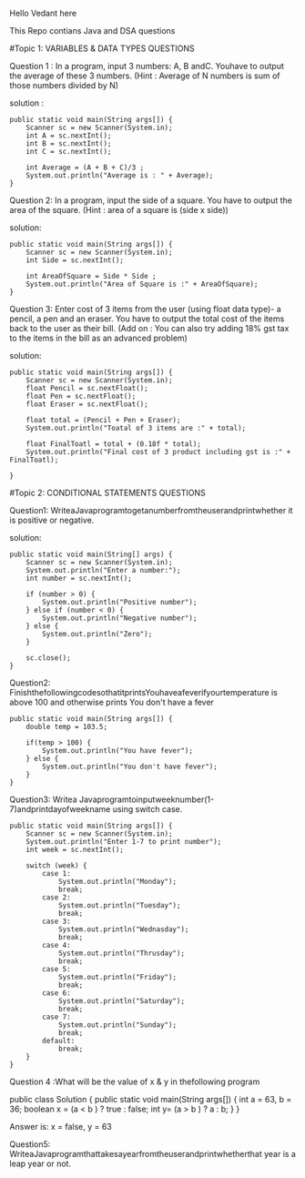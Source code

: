 Hello Vedant here

This Repo contians Java and DSA questions

#Topic 1: VARIABLES & DATA TYPES QUESTIONS

 Question 1 : In a program, input 3 numbers: A, B andC. Youhave to output the average of
 these 3 numbers.
 (Hint : Average of N numbers is sum of those numbers divided by N)

 solution :
 

    public static void main(String args[]) {
        Scanner sc = new Scanner(System.in);
        int A = sc.nextInt();
        int B = sc.nextInt();
        int C = sc.nextInt();

        int Average = (A + B + C)/3 ;
        System.out.println("Average is : " + Average);
    }

 Question 2: In a program, input the side of a square. You have to output the area of the
 square.
 (Hint : area of a square is (side x side))


 solution:


    public static void main(String args[]) {
        Scanner sc = new Scanner(System.in);
        int Side = sc.nextInt();

        int AreaOfSquare = Side * Side ;
        System.out.println("Area of Square is :" + AreaOfSquare);
    }


 Question 3: Enter cost of 3 items from the user (using float data type)- a pencil, a pen and
 an eraser. You have to output the total cost of the items back to the user as their bill.
 (Add on : You can also try adding 18% gst tax to the items in the bill as an advanced problem)

 solution:


    public static void main(String args[]) {
        Scanner sc = new Scanner(System.in);
        float Pencil = sc.nextFloat();
        float Pen = sc.nextFloat();
        float Eraser = sc.nextFloat();

        float total = (Pencil + Pen + Eraser);
        System.out.println("Toatal of 3 items are :" + total);

        float FinalToatl = total + (0.18f * total);
        System.out.println("Final cost of 3 product including gst is :" + FinalToatl);

    }

 #Topic 2: CONDITIONAL STATEMENTS QUESTIONS
 
 Question1: WriteaJavaprogramtogetanumberfromtheuserandprintwhether it is
 positive or negative.

 solution:
 

    public static void main(String[] args) {
        Scanner sc = new Scanner(System.in);
        System.out.println("Enter a number:");
        int number = sc.nextInt();

        if (number > 0) {
            System.out.println("Positive number");
        } else if (number < 0) {
            System.out.println("Negative number");
        } else {
            System.out.println("Zero");
        }

        sc.close();
    }

Question2: FinishthefollowingcodesothatitprintsYouhaveafeverifyourtemperature
 is above 100 and otherwise prints You don't have a fever

 

    public static void main(String args[]) {
        double temp = 103.5;

        if(temp > 100) {
            System.out.println("You have fever");
        } else {
            System.out.println("You don't have fever");
        }
    }

Question3: Writea Javaprogramtoinputweeknumber(1-7)andprintdayofweekname
 using switch case.




    public static void main(String args[]) {
        Scanner sc = new Scanner(System.in);
        System.out.println("Enter 1-7 to print number");
        int week = sc.nextInt();

        switch (week) {
            case 1:
                System.out.println("Monday");
                break;
            case 2:
                System.out.println("Tuesday");
                break;
            case 3:
                System.out.println("Wednasday");
                break;
            case 4:
                System.out.println("Thrusday");
                break;
            case 5:
                System.out.println("Friday");
                break;
            case 6:
                System.out.println("Saturday");
                break;
            case 7:
                System.out.println("Sunday");
                break;
            default:
                break;
        }
    }

   
Question 4 :What will be the value of x & y in thefollowing program
 
public class Solution {
 public static void main(String args[]) {
 int a = 63, b = 36;
 boolean x = (a < b ) ? true : false;
 int y= (a > b ) ? a : b;
 }
 }

Answer is: x = false, y = 63


Question5: WriteaJavaprogramthattakesayearfromtheuserandprintwhetherthat
 year is a leap year or not.

 


 

